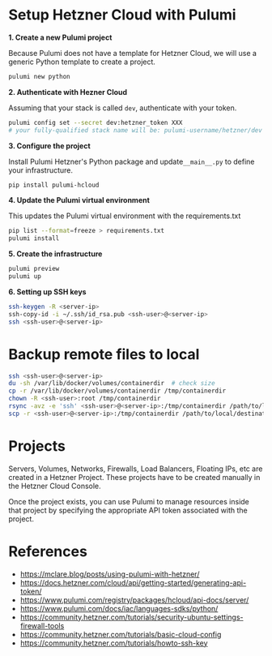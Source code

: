 # Setup Hetzner Cloud with Pulumi

**1. Create a new Pulumi project**

Because Pulumi does not have a template for Hetzner Cloud, we will use a generic Python template to create a project.

```bash
pulumi new python
```

**2. Authenticate with Hezner Cloud**

Assuming that your stack is called `dev`, authenticate with your token.

```bash
pulumi config set --secret dev:hetzner_token XXX
# your fully-qualified stack name will be: pulumi-username/hetzner/dev
```

**3. Configure the project**

Install Pulumi Hetzner's Python package and update`__main__.py` to define your infrastructure.

```bash
pip install pulumi-hcloud
```

**4. Update the Pulumi virtual environment**

This updates the Pulumi virtual environment with the requirements.txt

```bash
pip list --format=freeze > requirements.txt
pulumi install
```

**5. Create the infrastructure**

```bash
pulumi preview
pulumi up
```

**6. Setting up SSH keys**

```bash
ssh-keygen -R <server-ip>
ssh-copy-id -i ~/.ssh/id_rsa.pub <ssh-user>@<server-ip>
ssh <ssh-user>@<server-ip>
```

# Backup remote files to local

```bash
ssh <ssh-user>@<server-ip>
du -sh /var/lib/docker/volumes/containerdir  # check size
cp -r /var/lib/docker/volumes/containerdir /tmp/containerdir
chown -R <ssh-user>:root /tmp/containerdir
rsync -avz -e 'ssh' <ssh-user>@<server-ip>:/tmp/containerdir /path/to/local/destination --progress
scp -r <ssh-user>@<server-ip>:/tmp/containerdir /path/to/local/destination # slower alternative
```

# Projects

Servers, Volumes, Networks, Firewalls, Load Balancers, Floating IPs, etc are 
created in a Hetzner Project. These projects have to be created manually in the
Hetzner Cloud Console.

Once the project exists, you can use Pulumi to manage resources inside that 
project by specifying the appropriate API token associated with the project.

# References
* https://mclare.blog/posts/using-pulumi-with-hetzner/
* https://docs.hetzner.com/cloud/api/getting-started/generating-api-token/
* https://www.pulumi.com/registry/packages/hcloud/api-docs/server/
* https://www.pulumi.com/docs/iac/languages-sdks/python/
* https://community.hetzner.com/tutorials/security-ubuntu-settings-firewall-tools
* https://community.hetzner.com/tutorials/basic-cloud-config
* https://community.hetzner.com/tutorials/howto-ssh-key